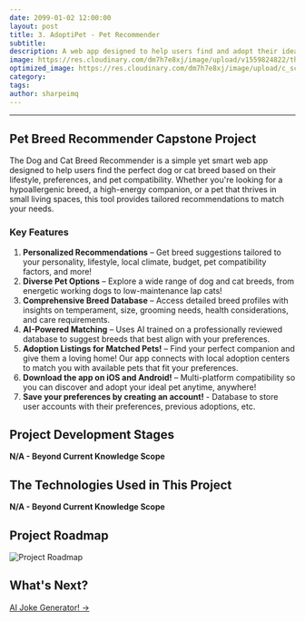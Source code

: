 ```yaml
---
date: 2099-01-02 12:00:00
layout: post
title: 3. AdoptiPet - Pet Recommender
subtitle:
description: A web app designed to help users find and adopt their ideal pet based on their lifestyle, preferences, and pet compatibility.
image: https://res.cloudinary.com/dm7h7e8xj/image/upload/v1559824822/theme15_oqsl4z.jpg
optimized_image: https://res.cloudinary.com/dm7h7e8xj/image/upload/c_scale,w_380/v1559824822/theme15_oqsl4z.jpg
category:
tags:
author: sharpeimq
---
```

---
## Pet Breed Recommender Capstone Project
The Dog and Cat Breed Recommender is a simple yet smart web app designed to help users find the perfect dog or cat breed based on their lifestyle, preferences, and pet compatibility. Whether you're looking for a hypoallergenic breed, a high-energy companion, or a pet that thrives in small living spaces, this tool provides tailored recommendations to match your needs.

### Key Features
1. <strong>Personalized Recommendations</strong> – Get breed suggestions tailored to your personality, lifestyle, local climate, budget, pet compatibility factors, and more!
2. <strong>Diverse Pet Options</strong> – Explore a wide range of dog and cat breeds, from energetic working dogs to low-maintenance lap cats!
3. <strong>Comprehensive Breed Database</strong> – Access detailed breed profiles with insights on temperament, size, grooming needs, health considerations, and care requirements.
4. <strong>AI-Powered Matching</strong> – Uses AI trained on a professionally reviewed database to suggest breeds that best align with your preferences.
5. <strong>Adoption Listings for Matched Pets!</strong> – Find your perfect companion and give them a loving home! Our app connects with local adoption centers to match you with available pets that fit your preferences.
6. <strong>Download the app on iOS and Android!</strong> – Multi-platform compatibility so you can discover and adopt your ideal pet anytime, anywhere!
7. <strong>Save your preferences by creating an account!</strong> - Database to store user accounts with their preferences, previous adoptions, etc.

## Project Development Stages
<strong>N/A - Beyond Current Knowledge Scope</strong> 

## The Technologies Used in This Project
<strong>N/A - Beyond Current Knowledge Scope</strong> 

## Project Roadmap
<img src="{{ site.baseurl }}/assets/img/roadmap.png" alt="Project Roadmap" class="roadmap-img">

## What's Next?  
<a href="{{ site.baseurl }}/ai-joke-generator/" class="next-project-link">
  AI Joke Generator! →
</a>

